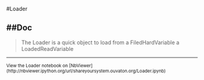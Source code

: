 
<!--
FrozenIsBool False
-->

#Loader

##Doc
----


> 
> The Loader is a quick object to load from a FiledHardVariable a LoadedReadVariable
> 
> 

----

<small>
View the Loader notebook on [NbViewer](http://nbviewer.ipython.org/url/shareyoursystem.ouvaton.org/Loader.ipynb)
</small>

